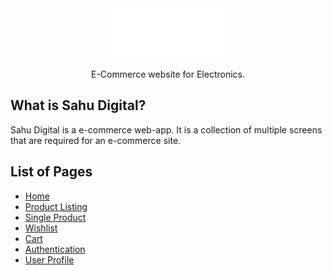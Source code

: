 <div align="center">

   <a href="https://sahu-digital.vercel.app/">
        <img src="/images/main-logo.png"  alt="" /> 
   </a>

  E-Commerce website for Electronics.
</div>

## **What is Sahu Digital?**
Sahu Digital is a e-commerce web-app. It is a collection of multiple screens that are required for an e-commerce site.

## **List of Pages**
- [Home](https://sahu-digital.vercel.app/index.html)
- [Product Listing](https://sahu-digital.vercel.app/product-list/product-list.html)
- [Single Product](https://sahu-digital.vercel.app/single-product/single-product.html)
- [Wishlist](https://sahu-digital.vercel.app/wishlist-manage/wishlist.html)
- [Cart](https://sahu-digital.vercel.app/cart-manage/cart.html)
- [Authentication](https://sahu-digital.vercel.app/auth/login.html)
- [User Profile](https://sahu-digital.vercel.app/user-profile/user-profile.html)
